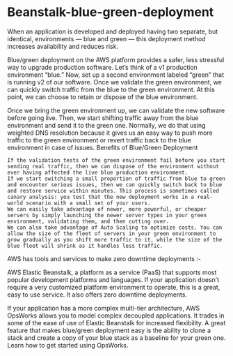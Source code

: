 # Beanstalk-blue-green-deployment


When an application is developed and deployed having two separate, but identical, environments — blue and green — this deployment method increases availability and reduces risk.


Blue/green deployment on the AWS platform provides a safer, less stressful way to upgrade production software. Let’s think of a v1 production environment “blue.” Now, set up a second environment labeled “green” that is running v2 of our software. Once we validate the green environment, we can quickly switch traffic from the blue to the green environment. At this point, we can choose to retain or dispose of the blue environment.

Once we bring the green environment up, we can validate the new software before going live. Then, we start shifting traffic away from the blue environment and send it to the green one. Normally, we do that using weighted DNS resolution because it gives us an easy way to push more traffic to the green environment or revert traffic back to the blue environment in case of issues.
Benefits of Blue/Green Deployment

    If the validation tests of the green environment fail before you start sending real traffic, then we can dispose of the environment without ever having affected the live blue production environment.
    If we start switching a small proportion of traffic from blue to green and encounter serious issues, then we can quickly switch back to blue and restore service within minutes. This process is sometimes called canary analysis: you test that the new deployment works in a real-world scenario with a small set of your users.
    We can easily take advantage of newer, more powerful, or cheaper servers by simply launching the newer server types in your green environment, validating them, and then cutting over.
    We can also take advantage of Auto Scaling to optimize costs. You can allow the size of the fleet of servers in your green environment to grow gradually as you shift more traffic to it, while the size of the blue fleet will shrink as it handles less traffic.

AWS has tools and services to make zero downtime deployments :-

AWS Elastic Beanstalk, a platform as a service (PaaS) that supports most popular development platforms and languages. If your application doesn’t require a very customized platform environment to operate, this is a great, easy to use service. It also offers zero downtime deployments.

If your application has a more complex multi-tier architecture, AWS OpsWorks allows you to model complex decoupled applications. It trades in some of the ease of use of Elastic Beanstalk for increased flexibility. A great feature that makes blue/green deployment easy is the ability to clone a stack and create a copy of your blue stack as a baseline for your green one. Learn how to get started using OpsWorks.

